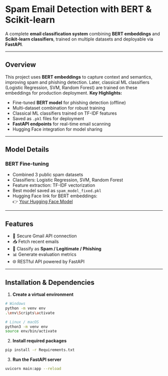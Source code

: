 # Spam Email Detection with BERT & Scikit-learn

A complete **email classification system** combining **BERT embeddings** and **Scikit-learn classifiers**, trained on multiple datasets and deployable via **FastAPI**.  

---

## Overview

This project uses **BERT embeddings** to capture context and semantics, improving spam and phishing detection. Later, classical ML classifiers (Logistic Regression, SVM, Random Forest) are trained on these embeddings for production deployment.
**Key Highlights:**

- Fine-tuned **BERT model** for phishing detection (offline)
- Multi-dataset combination for robust training
- Classical ML classifiers trained on TF-IDF features
- Saved as `.pkl` files for deployment
- **FastAPI endpoints** for real-time email scanning
- Hugging Face integration for model sharing

---

## Model Details

### BERT Fine-tuning
- Combined 3 public spam datasets
- Classifiers: Logistic Regression, SVM, Random Forest
- Feature extraction: TF-IDF vectorization
- Best model saved as `spam_model_fixed.pkl`
- Hugging Face link for BERT embeddings:  
  👉 [Your Hugging Face Model](https://huggingface.co/your-username/your-model-name)

---

## Features

- 🔐 Secure Gmail API connection  
- 📥 Fetch recent emails  
- 🤖 Classify as **Spam / Legitimate / Phishing**  
- 📊 Generate evaluation metrics 
- 🌐 RESTful API powered by FastAPI

---

## Installation & Dependencies

1. **Create a virtual environment**
```bash
# Windows
python -m venv env
.\env\Scripts\activate

# Linux / macOS
python3 -m venv env
source env/bin/activate
```
2. **Install required packages**
```bash
pip install -r Requirements.txt
```
3. **Run the FastAPI server**
```bash
uvicorn main:app --reload
```
